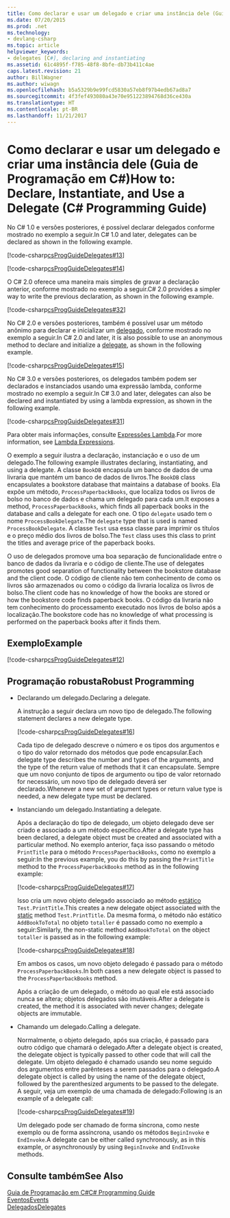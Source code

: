 ```yaml
---
title: Como declarar e usar um delegado e criar uma instância dele (Guia de Programação em C#)
ms.date: 07/20/2015
ms.prod: .net
ms.technology:
- devlang-csharp
ms.topic: article
helpviewer_keywords:
- delegates [C#], declaring and instantiating
ms.assetid: 61c4895f-f785-48f8-8bfe-db73b411c4ae
caps.latest.revision: 21
author: BillWagner
ms.author: wiwagn
ms.openlocfilehash: b5a5329b9e99fcd5830a57eb8f97b4edb67ad8a7
ms.sourcegitcommit: 4f3fef493080a43e70e951223894768d36ce430a
ms.translationtype: HT
ms.contentlocale: pt-BR
ms.lasthandoff: 11/21/2017
---
```

# <a name="how-to-declare-instantiate-and-use-a-delegate-c-programming-guide"></a><span data-ttu-id="912af-102">Como declarar e usar um delegado e criar uma instância dele (Guia de Programação em C#)</span><span class="sxs-lookup"><span data-stu-id="912af-102">How to: Declare, Instantiate, and Use a Delegate (C# Programming Guide)</span></span>
<span data-ttu-id="912af-103">No C# 1.0 e versões posteriores, é possível declarar delegados conforme mostrado no exemplo a seguir.</span><span class="sxs-lookup"><span data-stu-id="912af-103">In C# 1.0 and later, delegates can be declared as shown in the following example.</span></span>  
  
 [!code-csharp[csProgGuideDelegates#13](../../../csharp/programming-guide/delegates/codesnippet/CSharp/how-to-declare-instantiate-and-use-a-delegate_1.cs)]  
  
 [!code-csharp[csProgGuideDelegates#14](../../../csharp/programming-guide/delegates/codesnippet/CSharp/how-to-declare-instantiate-and-use-a-delegate_2.cs)]  
  
 <span data-ttu-id="912af-104">O C# 2.0 oferece uma maneira mais simples de gravar a declaração anterior, conforme mostrado no exemplo a seguir.</span><span class="sxs-lookup"><span data-stu-id="912af-104">C# 2.0 provides a simpler way to write the previous declaration, as shown in the following example.</span></span>  
  
 [!code-csharp[csProgGuideDelegates#32](../../../csharp/programming-guide/delegates/codesnippet/CSharp/how-to-declare-instantiate-and-use-a-delegate_3.cs)]  
  
 <span data-ttu-id="912af-105">No C# 2.0 e versões posteriores, também é possível usar um método anônimo para declarar e inicializar um [delegado](../../../csharp/language-reference/keywords/delegate.md), conforme mostrado no exemplo a seguir.</span><span class="sxs-lookup"><span data-stu-id="912af-105">In C# 2.0 and later, it is also possible to use an anonymous method to declare and initialize a [delegate](../../../csharp/language-reference/keywords/delegate.md), as shown in the following example.</span></span>  
  
 [!code-csharp[csProgGuideDelegates#15](../../../csharp/programming-guide/delegates/codesnippet/CSharp/how-to-declare-instantiate-and-use-a-delegate_4.cs)]  
  
 <span data-ttu-id="912af-106">No C# 3.0 e versões posteriores, os delegados também podem ser declarados e instanciados usando uma expressão lambda, conforme mostrado no exemplo a seguir.</span><span class="sxs-lookup"><span data-stu-id="912af-106">In C# 3.0 and later, delegates can also be declared and instantiated by using a lambda expression, as shown in the following example.</span></span>  
  
 [!code-csharp[csProgGuideDelegates#31](../../../csharp/programming-guide/delegates/codesnippet/CSharp/how-to-declare-instantiate-and-use-a-delegate_5.cs)]  
  
 <span data-ttu-id="912af-107">Para obter mais informações, consulte [Expressões Lambda](../../../csharp/programming-guide/statements-expressions-operators/lambda-expressions.md).</span><span class="sxs-lookup"><span data-stu-id="912af-107">For more information, see [Lambda Expressions](../../../csharp/programming-guide/statements-expressions-operators/lambda-expressions.md).</span></span>  
  
 <span data-ttu-id="912af-108">O exemplo a seguir ilustra a declaração, instanciação e o uso de um delegado.</span><span class="sxs-lookup"><span data-stu-id="912af-108">The following example illustrates declaring, instantiating, and using a delegate.</span></span> <span data-ttu-id="912af-109">A classe `BookDB` encapsula um banco de dados de uma livraria que mantém um banco de dados de livros.</span><span class="sxs-lookup"><span data-stu-id="912af-109">The `BookDB` class encapsulates a bookstore database that maintains a database of books.</span></span> <span data-ttu-id="912af-110">Ela expõe um método, `ProcessPaperbackBooks`, que localiza todos os livros de bolso no banco de dados e chama um delegado para cada um.</span><span class="sxs-lookup"><span data-stu-id="912af-110">It exposes a method, `ProcessPaperbackBooks`, which finds all paperback books in the database and calls a delegate for each one.</span></span> <span data-ttu-id="912af-111">O tipo `delegate` usado tem o nome `ProcessBookDelegate`.</span><span class="sxs-lookup"><span data-stu-id="912af-111">The `delegate` type that is used is named `ProcessBookDelegate`.</span></span> <span data-ttu-id="912af-112">A classe `Test` usa essa classe para imprimir os títulos e o preço médio dos livros de bolso.</span><span class="sxs-lookup"><span data-stu-id="912af-112">The `Test` class uses this class to print the titles and average price of the paperback books.</span></span>  
  
 <span data-ttu-id="912af-113">O uso de delegados promove uma boa separação de funcionalidade entre o banco de dados da livraria e o código de cliente.</span><span class="sxs-lookup"><span data-stu-id="912af-113">The use of delegates promotes good separation of functionality between the bookstore database and the client code.</span></span> <span data-ttu-id="912af-114">O código de cliente não tem conhecimento de como os livros são armazenados ou como o código da livraria localiza os livros de bolso.</span><span class="sxs-lookup"><span data-stu-id="912af-114">The client code has no knowledge of how the books are stored or how the bookstore code finds paperback books.</span></span> <span data-ttu-id="912af-115">O código da livraria não tem conhecimento do processamento executado nos livros de bolso após a localização.</span><span class="sxs-lookup"><span data-stu-id="912af-115">The bookstore code has no knowledge of what processing is performed on the paperback books after it finds them.</span></span>  
  
## <a name="example"></a><span data-ttu-id="912af-116">Exemplo</span><span class="sxs-lookup"><span data-stu-id="912af-116">Example</span></span>  
 [!code-csharp[csProgGuideDelegates#12](../../../csharp/programming-guide/delegates/codesnippet/CSharp/how-to-declare-instantiate-and-use-a-delegate_6.cs)]  
  
## <a name="robust-programming"></a><span data-ttu-id="912af-117">Programação robusta</span><span class="sxs-lookup"><span data-stu-id="912af-117">Robust Programming</span></span>  
  
-   <span data-ttu-id="912af-118">Declarando um delegado.</span><span class="sxs-lookup"><span data-stu-id="912af-118">Declaring a delegate.</span></span>  
  
     <span data-ttu-id="912af-119">A instrução a seguir declara um novo tipo de delegado.</span><span class="sxs-lookup"><span data-stu-id="912af-119">The following statement declares a new delegate type.</span></span>  
  
     [!code-csharp[csProgGuideDelegates#16](../../../csharp/programming-guide/delegates/codesnippet/CSharp/how-to-declare-instantiate-and-use-a-delegate_7.cs)]  
  
     <span data-ttu-id="912af-120">Cada tipo de delegado descreve o número e os tipos dos argumentos e o tipo do valor retornado dos métodos que pode encapsular.</span><span class="sxs-lookup"><span data-stu-id="912af-120">Each delegate type describes the number and types of the arguments, and the type of the return value of methods that it can encapsulate.</span></span> <span data-ttu-id="912af-121">Sempre que um novo conjunto de tipos de argumento ou tipo de valor retornado for necessário, um novo tipo de delegado deverá ser declarado.</span><span class="sxs-lookup"><span data-stu-id="912af-121">Whenever a new set of argument types or return value type is needed, a new delegate type must be declared.</span></span>  
  
-   <span data-ttu-id="912af-122">Instanciando um delegado.</span><span class="sxs-lookup"><span data-stu-id="912af-122">Instantiating a delegate.</span></span>  
  
     <span data-ttu-id="912af-123">Após a declaração do tipo de delegado, um objeto delegado deve ser criado e associado a um método específico.</span><span class="sxs-lookup"><span data-stu-id="912af-123">After a delegate type has been declared, a delegate object must be created and associated with a particular method.</span></span> <span data-ttu-id="912af-124">No exemplo anterior, faça isso passando o método `PrintTitle` para o método `ProcessPaperbackBooks`, como no exemplo a seguir:</span><span class="sxs-lookup"><span data-stu-id="912af-124">In the previous example, you do this by passing the `PrintTitle` method to the `ProcessPaperbackBooks` method as in the following example:</span></span>  
  
     [!code-csharp[csProgGuideDelegates#17](../../../csharp/programming-guide/delegates/codesnippet/CSharp/how-to-declare-instantiate-and-use-a-delegate_8.cs)]  
  
     <span data-ttu-id="912af-125">Isso cria um novo objeto delegado associado ao método [estático](../../../csharp/language-reference/keywords/static.md) `Test.PrintTitle`.</span><span class="sxs-lookup"><span data-stu-id="912af-125">This creates a new delegate object associated with the [static](../../../csharp/language-reference/keywords/static.md) method `Test.PrintTitle`.</span></span> <span data-ttu-id="912af-126">Da mesma forma, o método não estático `AddBookToTotal` no objeto `totaller` é passado como no exemplo a seguir:</span><span class="sxs-lookup"><span data-stu-id="912af-126">Similarly, the non-static method `AddBookToTotal` on the object `totaller` is passed as in the following example:</span></span>  
  
     [!code-csharp[csProgGuideDelegates#18](../../../csharp/programming-guide/delegates/codesnippet/CSharp/how-to-declare-instantiate-and-use-a-delegate_9.cs)]  
  
     <span data-ttu-id="912af-127">Em ambos os casos, um novo objeto delegado é passado para o método `ProcessPaperbackBooks`.</span><span class="sxs-lookup"><span data-stu-id="912af-127">In both cases a new delegate object is passed to the `ProcessPaperbackBooks` method.</span></span>  
  
     <span data-ttu-id="912af-128">Após a criação de um delegado, o método ao qual ele está associado nunca se altera; objetos delegados são imutáveis.</span><span class="sxs-lookup"><span data-stu-id="912af-128">After a delegate is created, the method it is associated with never changes; delegate objects are immutable.</span></span>  
  
-   <span data-ttu-id="912af-129">Chamando um delegado.</span><span class="sxs-lookup"><span data-stu-id="912af-129">Calling a delegate.</span></span>  
  
     <span data-ttu-id="912af-130">Normalmente, o objeto delegado, após sua criação, é passado para outro código que chamará o delegado.</span><span class="sxs-lookup"><span data-stu-id="912af-130">After a delegate object is created, the delegate object is typically passed to other code that will call the delegate.</span></span> <span data-ttu-id="912af-131">Um objeto delegado é chamado usando seu nome seguido dos argumentos entre parênteses a serem passados para o delegado.</span><span class="sxs-lookup"><span data-stu-id="912af-131">A delegate object is called by using the name of the delegate object, followed by the parenthesized arguments to be passed to the delegate.</span></span> <span data-ttu-id="912af-132">A seguir, veja um exemplo de uma chamada de delegado:</span><span class="sxs-lookup"><span data-stu-id="912af-132">Following is an example of a delegate call:</span></span>  
  
     [!code-csharp[csProgGuideDelegates#19](../../../csharp/programming-guide/delegates/codesnippet/CSharp/how-to-declare-instantiate-and-use-a-delegate_10.cs)]  
  
     <span data-ttu-id="912af-133">Um delegado pode ser chamado de forma síncrona, como neste exemplo ou de forma assíncrona, usando os métodos `BeginInvoke` e `EndInvoke`.</span><span class="sxs-lookup"><span data-stu-id="912af-133">A delegate can be either called synchronously, as in this example, or asynchronously by using `BeginInvoke` and `EndInvoke` methods.</span></span>  
  
## <a name="see-also"></a><span data-ttu-id="912af-134">Consulte também</span><span class="sxs-lookup"><span data-stu-id="912af-134">See Also</span></span>  
 [<span data-ttu-id="912af-135">Guia de Programação em C#</span><span class="sxs-lookup"><span data-stu-id="912af-135">C# Programming Guide</span></span>](../../../csharp/programming-guide/index.md)  
 [<span data-ttu-id="912af-136">Eventos</span><span class="sxs-lookup"><span data-stu-id="912af-136">Events</span></span>](../../../csharp/programming-guide/events/index.md)  
 [<span data-ttu-id="912af-137">Delegados</span><span class="sxs-lookup"><span data-stu-id="912af-137">Delegates</span></span>](../../../csharp/programming-guide/delegates/index.md)
